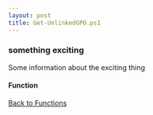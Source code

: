 ```yaml
---
layout: post
title: Get-UnlinkedGPO.ps1
---
```


### something exciting

Some information about the exciting thing

#### Function

<script src="https://gist-it.appspot.com/github.com/BanterBoy/scripts-blog/blob/master/PowerShell/functions/activeDirectory/Get-UnlinkedGPO.ps1" crossorigin="anonymous"></script>

<a href="/menu/_pages/functions.html">Back to Functions</a>
